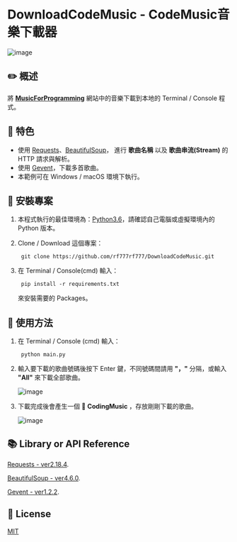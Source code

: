 # DownloadCodeMusic - CodeMusic音樂下載器
![image](https://upload.cc/i1/2018/04/16/Rx30tI.jpg)
## :pencil2: 概述

將 **[MusicForProgramming](http://musicforprogramming.net/)** 網站中的音樂下載到本地的 Terminal / Console 程式。

## :closed_book: 特色
  + 使用 [Requests](http://docs.python-requests.org/en/master/)、[BeautifulSoup](http://beautifulsoup.readthedocs.io/zh_CN/v4.4.0/)， 進行 **歌曲名稱** 以及 **歌曲串流(Stream)** 的 HTTP 請求與解析。
  + 使用 [Gevent](http://www.gevent.org/)，下載多首歌曲。
  + 本範例可在 Windows / macOS 環境下執行。

## :green_book: 安裝專案
1. 本程式執行的最佳環境為：[Python3.6](https://www.python.org/downloads/)，請確認自己電腦或虛擬環境內的 Python 版本。

2. Clone / Download 這個專案：
    
        git clone https://github.com/rf777rf777/DownloadCodeMusic.git
3. 在 Terminal / Console(cmd) 輸入：
  
        pip install -r requirements.txt
    
   來安裝需要的 Packages。

## :blue_book: 使用方法
1. 在 Terminal / Console (cmd) 輸入：

        python main.py

2. 輸入要下載的歌曲號碼後按下 Enter 鍵，不同號碼間請用 **"，"** 分隔，或輸入 **"All"** 來下載全部歌曲。

	![image](https://upload.cc/i1/2018/04/16/B80WAl.jpg)

3. 下載完成後會產生一個 :file_folder: **CodingMusic** ，存放剛剛下載的歌曲。

	![image](https://upload.cc/i1/2018/04/16/OWZYAC.jpg)

## :books: Library or API Reference

[Requests - ver2.18.4](https://pypi.python.org/pypi/requests).

[BeautifulSoup - ver4.6.0](https://pypi.python.org/pypi/beautifulsoup4).

[Gevent - ver1.2.2](https://pypi.python.org/pypi/gevent).

## :memo: License
[MIT](https://zh.wikipedia.org/wiki/MIT%E8%A8%B1%E5%8F%AF%E8%AD%89)